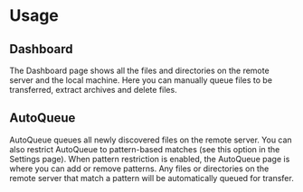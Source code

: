 # Usage

## Dashboard

The Dashboard page shows all the files and directories on the remote server and the local machine.
Here you can manually queue files to be transferred, extract archives and delete files.

## AutoQueue

AutoQueue queues all newly discovered files on the remote server.
You can also restrict AutoQueue to pattern-based matches (see this option in the Settings page).
When pattern restriction is enabled, the AutoQueue page is where you can add or remove patterns.
Any files or directories on the remote server that match a pattern will be automatically queued for transfer.

